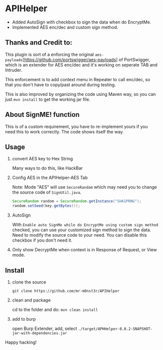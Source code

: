 # APIHelper
- Added AutoSign with checkbox to sign the data when do EncryptMe.
- Implemented AES enc/dec and custom sign method.

## Thanks and Credit to:
This plugin is sort of a enforcing the original `aes-payloads`[https://github.com/portswigger/aes-payloads] of PortSwigger, which is an extender for AES enc/dec and it's working on seperate TAB and Intruder.

This enforcement is to add context menu in Repeater to call enc/dec, so that you don't have to copy/past around during testing.

This is also improved by organizing the code using Maven way, so you can just `mvn install` to get the working jar file.

## About SignME! function
This is of a custom requirement, you have to re-implement yours if you need this to work correctly. The code shows itself the way.

## Usage

1. convert AES key to Hex String

    Many ways to do this, like HackBar
2. Config AES in the APIHelper-AES Tab

    Note: Mode "AES" will use `SecureRandom` which may need you to change the source code of `SignUtil.java`.
    ```java
    SecureRandom random = SecureRandom.getInstance("SHA1PRNG");
	random.setSeed(key.getBytes());
    ```
3. AutoSign

    With `Enable auto SignMe while do EncryptMe using custom sign method` checked, you can use your customized sign method to sign the data. Need to modify the source code to your need.
    You can disable this checkbox if you don't need it.
4. Only show DecryptMe when context is in Response of Request, or View mode.

## Install
1. clone the source

    `git clone https://github.com/mr-m0nst3r/APIHelper`
2. clean and package

    cd to the folder and do:
    `mvn clean install`
3. add to burp

    open Burp Extender, add, select `./target/APHHelper-0.0.2-SNAPSHOT-jar-with-dependencies.jar`

Happy hacking!